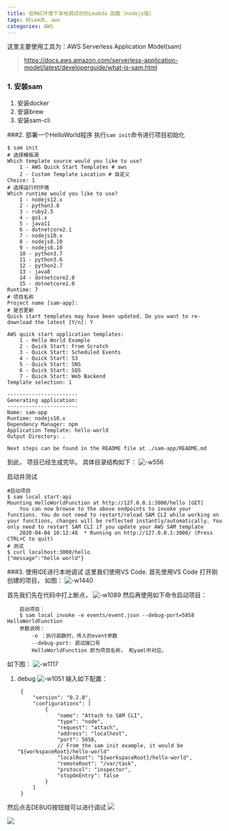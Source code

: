 ```yaml
---
title: 在MAC环境下本地调试你的Lmabda 函数（nodejs版）
tags: 树sam派, aws
categories: AWS
---
```

这里主要使用工具为：AWS Serverless Application Model(sam)
>https://docs.aws.amazon.com/serverless-application-model/latest/developerguide/what-is-sam.html

### 1. 安装sam
1. 安装docker
2. 安装brew
3. 安装sam-cli

###2. 部署一个HelloWorld程序
执行`sam init`命令进行项目初始化
```shell
$ sam init
# 选择模板源
Which template source would you like to use?
	1 - AWS Quick Start Templates # aws
	2 - Custom Template Location # 自定义
Choice: 1
# 选择运行时环境
Which runtime would you like to use?
	1 - nodejs12.x
	2 - python3.8
	3 - ruby2.5
	4 - go1.x
	5 - java11
	6 - dotnetcore2.1
	7 - nodejs10.x
	8 - nodejs8.10
	9 - nodejs6.10
	10 - python3.7
	11 - python3.6
	12 - python2.7
	13 - java8
	14 - dotnetcore2.0
	15 - dotnetcore1.0
Runtime: 7
# 项目名称
Project name [sam-app]:
# 是否更新
Quick start templates may have been updated. Do you want to re-download the latest [Y/n]: Y

AWS quick start application templates:
	1 - Hello World Example
	2 - Quick Start: From Scratch
	3 - Quick Start: Scheduled Events
	4 - Quick Start: S3
	5 - Quick Start: SNS
	6 - Quick Start: SQS
	7 - Quick Start: Web Backend
Template selection: 1

-----------------------
Generating application:
-----------------------
Name: sam-app
Runtime: nodejs10.x
Dependency Manager: npm
Application Template: hello-world
Output Directory: .

Next steps can be found in the README file at ./sam-app/README.md
```
到此， 项目已经生成完毕。
具体目录结构如下：
![-w556](https://i.loli.net/2020/04/06/AcOguHkBZTv9SIi.jpg)


启动并测试

    #启动项目
    $ sam local start-api
    Mounting HelloWorldFunction at http://127.0.0.1:3000/hello [GET]
        You can now browse to the above endpoints to invoke your functions. You do not need to restart/reload SAM CLI while working on your functions, changes will be reflected instantly/automatically. You only need to restart SAM CLI if you update your AWS SAM template
        2020-04-04 10:12:48  * Running on http://127.0.0.1:3000/ (Press CTRL+C to quit)
    # 测试    
    $ curl localhost:3000/hello
    {"message":"hello world"}
###3. 使用IDE进行本地调试
这里我们使用VS Code.
首先使用VS Code 打开刚创建的项目， 如图：
![-w1440](https://i.loli.net/2020/04/06/s5rZYj6aI8qDCK9.jpg)

首先我们先在代码中打上断点，
![-w1089](https://i.loli.net/2020/04/06/RmMnPY13FGNoUOg.jpg)
然后再使用如下命令启动项目：

        启动项目：
        $ sam local invoke -e events/event.json --debug-port=5858 HelloWorldFunction
        参数说明：
            -e ：执行函数时，传入的event参数
            --debug-port: 调试端口号
            HelloWorldFunction 即为项目名称， 和yaml中对应。
如下图： 
    ![-w1117]( https://i.loli.net/2020/04/06/M3uncNk1vsTJ27G.jpg)

1. debug
    ![-w1051](https://i.loli.net/2020/04/06/XgMQi3UYWfSadGm.jpg)
输入如下配置：

        {
            "version": "0.2.0",
            "configurations": [
                {
                    "name": "Attach to SAM CLI",
                    "type": "node",
                    "request": "attach",
                    "address": "localhost",
                    "port": 5858,
                    // From the sam init example, it would be "${workspaceRoot}/hello-world"
                    "localRoot": "${workspaceRoot}/hello-world",
                    "remoteRoot": "/var/task",
                    "protocol": "inspector",
                    "stopOnEntry": false
                }
            ]
        }

然后点击DEBUG按钮就可以进行调试
![](https://i.loli.net/2020/04/06/IO53AfTZemqWVkX.jpg)

![](https://docs.aws.amazon.com/serverless-application-model/latest/developerguide/images/sam-debug.gif)


